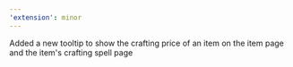 ```yaml
---
'extension': minor
---
```


Added a new tooltip to show the crafting price of an item on the item page and the item's crafting spell page
